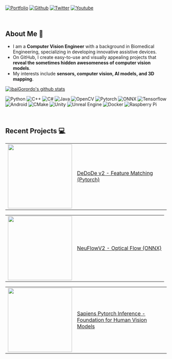 [![Portfolio](https://img.shields.io/badge/-Portfolio-blue?style=flat&logo=appveyor&logoColor=white)](https://ibaigorordo.github.io/)
[![Github](https://img.shields.io/badge/-Github-000?style=flat&logo=Github&logoColor=white)](https://github.com/ibaiGorordo)
[![Twitter](https://img.shields.io/twitter/url?label=%40ibaiGorordo&style=social&url=https%3A%2F%2Ftwitter.com%2ibaiGorordo)](https://twitter.com/ibaiGorordo)
[![Youtube](https://img.shields.io/badge/YouTube-red?style=flat&logo=youtube&logoColor=white)](https://www.youtube.com/channel/UCq-IKFbWjqX0gxYYaoAODrg)

</br>

## About Me :eyes:
 - I am a **Computer Vision Engineer** with a background in Biomedical Engineering, specializing in developing innovative assistive devices.
 - On GitHub, I create easy-to-use and visually appealing projects that **reveal the sometimes hidden awesomeness of computer vision models**.
 - My interests include **sensors, computer vision, AI models, and 3D mapping**.

[![ibaiGorordo's github stats](https://github-stats-alpha.vercel.app/api?username=ibaiGorordo&cc=22272e&tc=37BCF6&ic=fff&bc=0000)](https://github.com/ibaiGorordo)

![Python](https://img.shields.io/badge/Python-FFD43B?style=flat-square&logo=python&logoColor=blue) ![C++](https://img.shields.io/badge/C%2B%2B-00599C?style=flat-square&logo=c%2B%2B&logoColor=white) ![C#](https://img.shields.io/badge/C%23-239120?style=flat-square&logo=csharp&logoColor=white) ![Java](https://img.shields.io/badge/Java-E34F26?style=flat-square&logoColor=white) 
![OpenCV](https://img.shields.io/badge/OpenCV-27338e?style=flat-square&logo=OpenCV&logoColor=white) ![Pytorch](https://img.shields.io/badge/PyTorch-EE4C2C?style=flat-square&logo=pytorch&logoColor=white) ![ONNX](https://img.shields.io/badge/ONNX-b2b2b2?style=flat-square&logo=onnx&logoColor=white) ![Tensorflow](https://img.shields.io/badge/TensorFlow-FF6F00?style=flat-square&logo=tensorflow&logoColor=white)
![Android](https://img.shields.io/badge/Android_Studio-3DDC84?style=flat-square&logo=android-studio&logoColor=white) ![CMake](https://img.shields.io/badge/CMake-064F8C?style=flat-square&logo=cmake&logoColor=white) ![Unity](https://img.shields.io/badge/Unity-100000?style=flat-square&logo=unity&logoColor=white) ![Unreal Engine](https://img.shields.io/badge/-Unreal%20Engine-313131?style=flat-square&logo=unreal-engine&logoColor=white) ![Docker](https://img.shields.io/badge/Docker-2CA5E0?style=flat-square&logo=docker&logoColor=white) ![Raspberry Pi](https://img.shields.io/badge/Raspberry%20Pi-A22846?style=flat-square&logo=Raspberry%20Pi&logoColor=white)


</br>

## Recent Projects 💻
<!-- RECENT-PROJECT-LIST:START --><table><tr><td><a href="https://www.youtube.com/watch?v=cDHNvORTRjo"><img width="200px" src="http://img.youtube.com/vi/cDHNvORTRjo/hqdefault.jpg"></a></td>
<td><a href="https://www.youtube.com/watch?v=cDHNvORTRjo">DeDoDe v2 - Feature Matching &lpar;Pytorch&rpar;</a><br/> </td></tr></table>
<table><tr><td><a href="https://www.youtube.com/watch?v=S0RnlEHGNrc"><img width="200px" src="http://img.youtube.com/vi/S0RnlEHGNrc/hqdefault.jpg"></a></td>
<td><a href="https://www.youtube.com/watch?v=S0RnlEHGNrc">NeuFlowV2 - Optical Flow &lpar;ONNX&rpar;</a><br/> </td></tr></table>
<table><tr><td><a href="https://www.youtube.com/watch?v=hOyrnkQz1NE"><img width="200px" src="http://img.youtube.com/vi/hOyrnkQz1NE/hqdefault.jpg"></a></td>
<td><a href="https://www.youtube.com/watch?v=hOyrnkQz1NE">Sapiens Pytorch Inference - Foundation for Human Vision Models</a><br/> </td></tr></table>
<!-- RECENT-PROJECT-LIST:END -->
